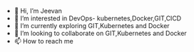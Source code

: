 - 👋 Hi, I’m Jeevan
- 👀 I’m interested in DevOps- kubernetes,Docker,GIT,CICD
- 🌱 I’m currently exploring GIT,Kubernetes and Docker
- 💞️ I’m looking to collaborate on GIT,Kubernetes and Docker
- 📫 How to reach me 

<!---
jeevanbugga/jeevanbugga is a ✨ special ✨ repository because its `README.md` (this file) appears on your GitHub profile.
You can click the Preview link to take a look at your changes.
--->
